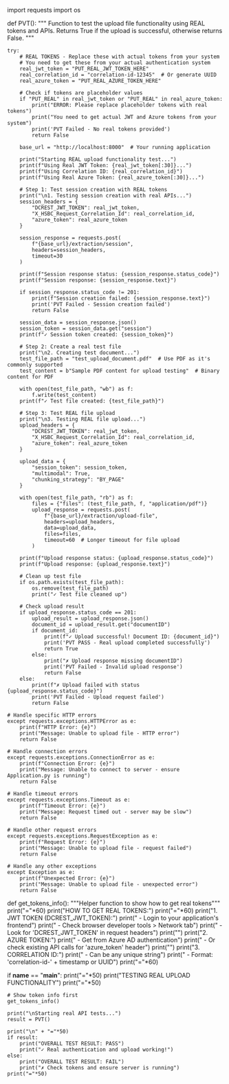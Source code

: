 import requests
import os

def PVT():
    """
    Function to test the upload file functionality using REAL tokens and APIs.
    Returns True if the upload is successful, otherwise returns False.
    """
    
    try:
        # REAL TOKENS - Replace these with actual tokens from your system
        # You need to get these from your actual authentication system
        real_jwt_token = "PUT_REAL_JWT_TOKEN_HERE"
        real_correlation_id = "correlation-id-12345"  # Or generate UUID
        real_azure_token = "PUT_REAL_AZURE_TOKEN_HERE"
        
        # Check if tokens are placeholder values
        if "PUT_REAL" in real_jwt_token or "PUT_REAL" in real_azure_token:
            print("ERROR: Please replace placeholder tokens with real tokens")
            print("You need to get actual JWT and Azure tokens from your system")
            print('PVT Failed - No real tokens provided')
            return False
        
        base_url = "http://localhost:8000"  # Your running application
        
        print("Starting REAL upload functionality test...")
        print(f"Using Real JWT Token: {real_jwt_token[:30]}...")
        print(f"Using Correlation ID: {real_correlation_id}")
        print(f"Using Real Azure Token: {real_azure_token[:30]}...")
        
        # Step 1: Test session creation with REAL tokens
        print("\n1. Testing session creation with real APIs...")
        session_headers = {
            "DCREST_JWT_TOKEN": real_jwt_token,
            "X_HSBC_Request_Correlation_Id": real_correlation_id,
            "azure_token": real_azure_token
        }
        
        session_response = requests.post(
            f"{base_url}/extraction/session", 
            headers=session_headers,
            timeout=30
        )
        
        print(f"Session response status: {session_response.status_code}")
        print(f"Session response: {session_response.text}")
        
        if session_response.status_code != 201:
            print(f"Session creation failed: {session_response.text}")
            print('PVT Failed - Session creation failed')
            return False
            
        session_data = session_response.json()
        session_token = session_data.get("session")
        print(f"✓ Session token created: {session_token}")
        
        # Step 2: Create a real test file
        print("\n2. Creating test document...")
        test_file_path = "test_upload_document.pdf"  # Use PDF as it's commonly supported
        test_content = b"Sample PDF content for upload testing"  # Binary content for PDF
        
        with open(test_file_path, "wb") as f:
            f.write(test_content)
        print(f"✓ Test file created: {test_file_path}")
        
        # Step 3: Test REAL file upload
        print("\n3. Testing REAL file upload...")
        upload_headers = {
            "DCREST_JWT_TOKEN": real_jwt_token,
            "X_HSBC_Request_Correlation_Id": real_correlation_id,
            "azure_token": real_azure_token
        }
        
        upload_data = {
            "session_token": session_token,
            "multimodal": True,
            "chunking_strategy": "BY_PAGE"
        }
        
        with open(test_file_path, "rb") as f:
            files = {"files": (test_file_path, f, "application/pdf")}
            upload_response = requests.post(
                f"{base_url}/extraction/upload-file",
                headers=upload_headers,
                data=upload_data,
                files=files,
                timeout=60  # Longer timeout for file upload
            )
        
        print(f"Upload response status: {upload_response.status_code}")
        print(f"Upload response: {upload_response.text}")
        
        # Clean up test file
        if os.path.exists(test_file_path):
            os.remove(test_file_path)
            print("✓ Test file cleaned up")
        
        # Check upload result
        if upload_response.status_code == 201:
            upload_result = upload_response.json()
            document_id = upload_result.get("documentID")
            if document_id:
                print(f"✓ Upload successful! Document ID: {document_id}")
                print('PVT PASS - Real upload completed successfully')
                return True
            else:
                print("✗ Upload response missing documentID")
                print('PVT Failed - Invalid upload response')
                return False
        else:
            print(f"✗ Upload failed with status {upload_response.status_code}")
            print('PVT Failed - Upload request failed')
            return False
    
    # Handle specific HTTP errors
    except requests.exceptions.HTTPError as e:
        print(f"HTTP Error: {e}")
        print("Message: Unable to upload file - HTTP error")
        return False
    
    # Handle connection errors
    except requests.exceptions.ConnectionError as e:
        print(f"Connection Error: {e}")
        print("Message: Unable to connect to server - ensure Application.py is running")
        return False
    
    # Handle timeout errors
    except requests.exceptions.Timeout as e:
        print(f"Timeout Error: {e}")
        print("Message: Request timed out - server may be slow")
        return False
    
    # Handle other request errors
    except requests.exceptions.RequestException as e:
        print(f"Request Error: {e}")
        print("Message: Unable to upload file - request failed")
        return False
    
    # Handle any other exceptions
    except Exception as e:
        print(f"Unexpected Error: {e}")
        print("Message: Unable to upload file - unexpected error")
        return False

def get_tokens_info():
    """Helper function to show how to get real tokens"""
    print("="*60)
    print("HOW TO GET REAL TOKENS:")
    print("="*60)
    print("1. JWT TOKEN (DCREST_JWT_TOKEN):")
    print("   - Login to your application's frontend")
    print("   - Check browser developer tools > Network tab")
    print("   - Look for 'DCREST_JWT_TOKEN' in request headers")
    print("")
    print("2. AZURE TOKEN:")
    print("   - Get from Azure AD authentication")
    print("   - Or check existing API calls for 'azure_token' header")
    print("")
    print("3. CORRELATION ID:")
    print("   - Can be any unique string")
    print("   - Format: 'correlation-id-' + timestamp or UUID")
    print("="*60)

if __name__ == "__main__":
    print("="*50)
    print("TESTING REAL UPLOAD FUNCTIONALITY")
    print("="*50)
    
    # Show token info first
    get_tokens_info()
    
    print("\nStarting real API tests...")
    result = PVT()
    
    print("\n" + "="*50)
    if result:
        print("OVERALL TEST RESULT: PASS")
        print("✓ Real authentication and upload working!")
    else:
        print("OVERALL TEST RESULT: FAIL")
        print("✗ Check tokens and ensure server is running")
    print("="*50)
